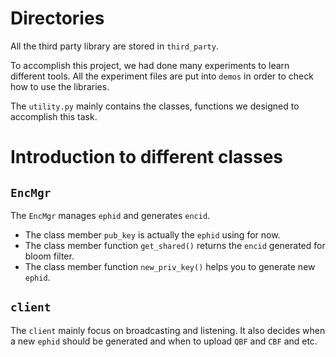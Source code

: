 # Directories

All the third party library are stored in `third_party`.

To accomplish this project, we had done many experiments to learn different tools. All the experiment files are put into `demos` in order to check how to use the libraries.

The `utility.py` mainly contains the classes, functions we designed to accomplish this task.

# Introduction to different classes

## `EncMgr`

The `EncMgr` manages `ephid` and generates `encid`. 

+ The class member `pub_key` is actually the `ephid` using for now. 
+ The class member function `get_shared()` returns the `encid` generated for bloom filter. 
+ The class member function `new_priv_key()` helps you to generate new `ephid`.

## `client`

The `client` mainly focus on broadcasting and listening. It also decides when a new `ephid` should be generated and when to upload `QBF` and `CBF` and etc.
